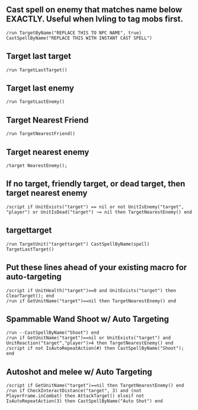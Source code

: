 ## Cast spell on enemy that matches name below EXACTLY. Useful when lvling to tag mobs first.
```
/run TargetByName("REPLACE THIS TO NPC NAME", true) CastSpellByName("REPLACE THIS WITH INSTANT CAST SPELL")
```
 

## Target last target
```
/run TargetLastTarget()
```
 

## Target last enemy
```
/run TargetLastEnemy()
```
 
## Target Nearest Friend
```
/run TargetNearestFriend()
```
 

## Target nearest enemy
```
/target NearestEnemy();
```
 

## If no target, friendly target, or dead target, then target nearest enemy
```
/script if UnitExists("target") == nil or not UnitIsEnemy("target", "player") or UnitIsDead("target") ~= nil then TargetNearestEnemy() end
```
 

## targettarget
```
/run TargetUnit("targettarget") CastSpellByName(spell) TargetLastTarget()
```
 

## Put these lines ahead of your existing macro for auto-targeting
```
/script if UnitHealth("target")==0 and UnitExists("target") then ClearTarget(); end
/run if GetUnitName("target")==nil then TargetNearestEnemy() end
```
 

## Spammable Wand Shoot w/ Auto Targeting
```
/run --CastSpellByName("Shoot") end
/run if GetUnitName("target")==nil or UnitExists("target") and UnitReaction("target","player")>4 then TargetNearestEnemy() end
/script if not IsAutoRepeatAction(#) then CastSpellByName("Shoot"); end
```
 

## Autoshot and melee w/ Auto Targeting
```
/script if GetUnitName("target")==nil then TargetNearestEnemy() end
/run if CheckInteractDistance("target", 3) and (not PlayerFrame.inCombat) then AttackTarget() elseif not IsAutoRepeatAction(3) then CastSpellByName("Auto Shot") end
``` 